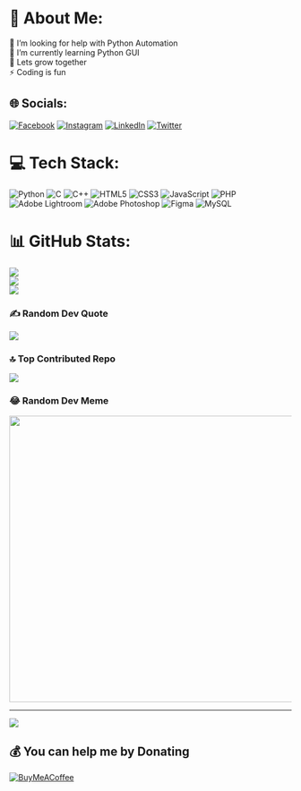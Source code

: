 # 💫 About Me:
🤝 I’m looking for help with Python Automation<br>🌱 I’m currently learning Python GUI<br>💬 Lets grow together<br>⚡ Coding is fun


## 🌐 Socials:
[![Facebook](https://img.shields.io/badge/Facebook-%231877F2.svg?logo=Facebook&logoColor=white)](https://facebook.com/Rawgosh) [![Instagram](https://img.shields.io/badge/Instagram-%23E4405F.svg?logo=Instagram&logoColor=white)](https://instagram.com/rawgosh) [![LinkedIn](https://img.shields.io/badge/LinkedIn-%230077B5.svg?logo=linkedin&logoColor=white)](https://linkedin.com/in/rawgosh) [![Twitter](https://img.shields.io/badge/Twitter-%231DA1F2.svg?logo=Twitter&logoColor=white)](https://twitter.com/rawgosh_) 

# 💻 Tech Stack:
![Python](https://img.shields.io/badge/python-3670A0?style=flat-square&logo=python&logoColor=ffdd54) ![C](https://img.shields.io/badge/c-%2300599C.svg?style=flat-square&logo=c&logoColor=white) ![C++](https://img.shields.io/badge/c++-%2300599C.svg?style=flat-square&logo=c%2B%2B&logoColor=white) ![HTML5](https://img.shields.io/badge/html5-%23E34F26.svg?style=flat-square&logo=html5&logoColor=white) ![CSS3](https://img.shields.io/badge/css3-%231572B6.svg?style=flat-square&logo=css3&logoColor=white) ![JavaScript](https://img.shields.io/badge/javascript-%23323330.svg?style=flat-square&logo=javascript&logoColor=%23F7DF1E) ![PHP](https://img.shields.io/badge/php-%23777BB4.svg?style=flat-square&logo=php&logoColor=white) ![Adobe Lightroom](https://img.shields.io/badge/Adobe%20Lightroom-31A8FF.svg?style=flat-square&logo=Adobe%20Lightroom&logoColor=white) ![Adobe Photoshop](https://img.shields.io/badge/adobephotoshop-%2331A8FF.svg?style=flat-square&logo=adobephotoshop&logoColor=white) 	![Figma](https://img.shields.io/badge/figma-%23F24E1E.svg?style=flat-square&logo=figma&logoColor=white) ![MySQL](https://img.shields.io/badge/mysql-%2300f.svg?style=flat-square&logo=mysql&logoColor=white)
# 📊 GitHub Stats:
![](https://github-readme-stats.vercel.app/api?username=rawgosh&theme=onedark&hide_border=false&include_all_commits=true&count_private=true)<br/>
![](https://github-readme-streak-stats.herokuapp.com/?user=rawgosh&theme=onedark&hide_border=false)<br/>
![](https://github-readme-stats.vercel.app/api/top-langs/?username=rawgosh&theme=onedark&hide_border=false&include_all_commits=true&count_private=true&layout=compact)

### ✍️ Random Dev Quote
![](https://quotes-github-readme.vercel.app/api?type=horizontal&theme=radical)

### 🔝 Top Contributed Repo
![](https://github-contributor-stats.vercel.app/api?username=rawgosh&limit=5&theme=onedark&combine_all_yearly_contributions=true)

### 😂 Random Dev Meme
<img src="https://rm.up.railway.app/" width="512px"/>

---
[![](https://visitcount.itsvg.in/api?id=rawgosh&icon=0&color=0)](https://visitcount.itsvg.in)

  ## 💰 You can help me by Donating
  [![BuyMeACoffee](https://img.shields.io/badge/Buy%20Me%20a%20Coffee-ffdd00?style=for-the-badge&logo=buy-me-a-coffee&logoColor=black)](https://buymeacoffee.com/rawgosh) 

  
<!-- Proudly created with GPRM ( https://gprm.itsvg.in ) -->
